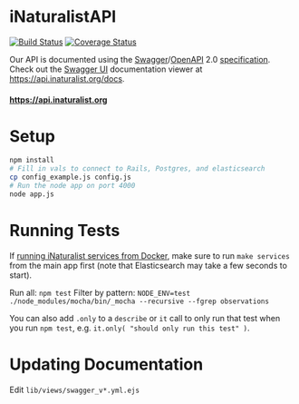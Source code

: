 # iNaturalistAPI

[![Build Status](https://github.com/inaturalist/iNaturalistAPI/workflows/iNaturalstAPI%20CI/badge.svg)](https://github.com/inaturalist/iNaturalistAPI/actions)
[![Coverage Status](https://coveralls.io/repos/github/inaturalist/iNaturalistAPI/badge.svg?branch=main)](https://coveralls.io/github/inaturalist/iNaturalistAPI?branch=main)

Our API is documented using the [Swagger](http://swagger.io/)/[OpenAPI](https://github.com/OAI/OpenAPI-Specification) 2.0 [specification](https://github.com/OAI/OpenAPI-Specification/blob/master/versions/2.0.md). Check out the [Swagger UI](https://github.com/swagger-api/swagger-ui) documentation viewer at https://api.inaturalist.org/docs.

#### https://api.inaturalist.org

# Setup

```bash
npm install
# Fill in vals to connect to Rails, Postgres, and elasticsearch
cp config_example.js config.js
# Run the node app on port 4000
node app.js
```

# Running Tests

If [running iNaturalist services from Docker](https://github.com/inaturalist/inaturalist/blob/main/CONTRIBUTING.md#using-docker), make sure to run `make services` from the main app first (note that Elasticsearch may take a few seconds to start).

Run all: `npm test`
Filter by pattern: `NODE_ENV=test ./node_modules/mocha/bin/_mocha --recursive --fgrep observations`

You can also add `.only` to a `describe` or `it` call to only run that test when you run `npm test`, e.g. `it.only( "should only run this test" )`.

# Updating Documentation

Edit `lib/views/swagger_v*.yml.ejs`
